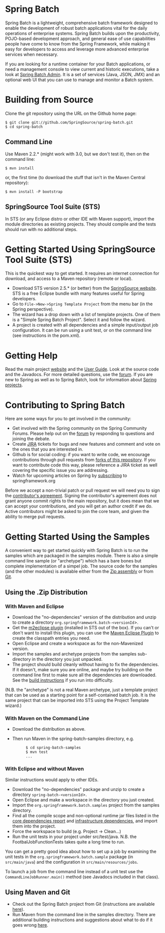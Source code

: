 # Spring Batch 

Spring Batch is a lightweight, comprehensive batch framework designed to enable the development of robust batch applications vital for the daily operations of enterprise systems.  Spring Batch builds upon the productivity, POJO-based development approach, and general ease of use capabilities people have come to know from the Spring Framework, while making it easy for developers to access and leverage more advanced enterprise services when necessary.

If you are looking for a runtime container for your Batch applications, or need a management console to view current and historic executions, take a look at [Spring Batch Admin](http://www.springsource.org/spring-batch-admin).  It is a set of services (Java, JSON, JMX) and an optional web UI that you can use to manage and monitor a Batch system.

# Building from Source

Clone the git repository using the URL on the Github home page:

    $ git clone git://github.com/SpringSource/spring-batch.git
    $ cd spring-batch

## Command Line
Use Maven 2.2.* (might work with 3.0, but we don't test it), then on the command line:

    $ mvn install

or, the first time (to download the stuff that isn't in the Maven Central repository):

    $ mvn install -P bootstrap

## SpringSource Tool Suite (STS)
In STS (or any Eclipse distro or other IDE with Maven support), import the module directories as existing projects.  They should compile and the tests should run with no additional steps.

# Getting Started Using SpringSource Tool Suite (STS)

  This is the quickest way to get started.  It requires an internet connection for download, and access to a Maven repository (remote or local).

* Download STS version 2.5.* (or better) from the [SpringSource website](http://www.springsource.com/products/sts).  STS is a free Eclipse bundle with many features useful for Spring developers.
* Go to `File->New->Spring Template Project` from the menu bar (in the Spring perspective).
* The wizard has a drop down with a list of template projects.  One of them is a "Simple Spring Batch Project".  Select it and follow the wizard.
* A project is created with all dependencies and a simple input/output job configuration.  It can be run using a unit test, or on the command line (see instructions in the pom.xml).

# Getting Help

Read the main project [website](http://www.springsource.org/spring-batch) and the [User Guide](http://www.springsource.org/spring-batch/reference). Look at the source code and the Javadocs.  For more detailed questions, use the [forum](http://forum.springsource.org/forumdisplay.php?f=41).  If you are new to Spring as well as to Spring Batch, look for information about [Spring projects](http://www.springsource.org/projects).

# Contributing to Spring Batch

Here are some ways for you to get involved in the community:

* Get involved with the Spring community on the Spring Community Forums.  Please help out on the [forum](http://forum.springsource.org/forumdisplay.php?f=41) by responding to questions and joining the debate.
* Create [JIRA](https://jira.springsource.org/browse/BATCH) tickets for bugs and new features and comment and vote on the ones that you are interested in.  
* Github is for social coding: if you want to write code, we encourage contributions through pull requests from [forks of this repository](http://help.github.com/forking/).  If you want to contribute code this way, please reference a JIRA ticket as well covering the specific issue you are addressing.
* Watch for upcoming articles on Spring by [subscribing](http://www.springsource.org/node/feed) to springframework.org

Before we accept a non-trivial patch or pull request we will need you to sign the [contributor's agreement](https://support.springsource.com/spring_committer_signup).  Signing the contributor's agreement does not grant anyone commit rights to the main repository, but it does mean that we can accept your contributions, and you will get an author credit if we do.  Active contributors might be asked to join the core team, and given the ability to merge pull requests.


# Getting Started Using the Samples

A convenient way to get started quickly with Spring Batch is to run the samples which are packaged in the samples module.  There is also a simple command line sample (or "archetype") which has a bare bones but complete implementation of a simpel job.  The source code for the samples (and the other modules) is available either from the [Zip assembly](http://www.springsource.org/spring-batch/downloads.html) or from [Git](http://www.springsource.org/spring-batch/source-repository.html).

## Using the .Zip Distribution

### With Maven and Eclipse

* Download the "no-dependencies" version of the distribution and unzip to create a directory `org.springframework.batch-<versionId`>.
* Get the [m2eclipse plugin](http://m2eclipse.sonatype.org/update)
  (installed in STS out of the box).  If you can't or don't want to
  install this plugin, you can use the [Maven Eclipse
  Plugin](http://maven.apache.org/plugins/maven-eclipse-plugin) to
  create the classpath entries you need.
* Open Eclipse and create a workspace as for the non-Mavenized version.
* Import the samples and archetype projects from the samples sub-directory in the directory you just unpacked.
* The project should build cleanly without having to fix the dependencies.  If it doesn't, make sure you are online, and maybe try building on the command line first to make sure all the dependencies are downloaded.  See the [build instructions](http://www.springsource.org/spring-batch/building.html) if you run into difficulty.

(N.B. the "archetype" is not a real Maven archetype, just a template project that can be used as a starting point for a self-contained batch job.  It is the same project that can be imported into STS using the Project Template wizard.)

### With Maven on the Command Line

* Download the distribution as above.
* Then run Maven in the spring-batch-samples directory, e.g.

            $ cd spring-batch-samples
            $ mvn test
            ...

### With Eclipse and without Maven

Similar instructions would apply to other IDEs.

* Download the "no-dependencies" package and unzip to create a directory `spring-batch-<versionId`>.
* Open Eclipse and make a workspace in the directory you just created.
* Import the `org.springframework.batch.samples` project from the samples directory.
* Find all the compile scope and non-optional runtime jar files listed in the [core dependencies report](http://www.springsource.org/spring-batch/spring-batch-core/dependencies.html) and [infrastructure dependencies](http://www.springsource.org/spring-batch/spring-batch-infrastructure/dependencies.html), and import them into the project.
* Force the workspace to build (e.g. Project -> Clean...)
* Run the unit tests in your project under src/test/java.  N.B. the FootbalJobFunctionTests takes quite a long time to run.

You can get a pretty good idea about how to set up a job by examining the unit tests in the `org.springframework.batch.sample` package (in `src/main/java`) and the configuration in `src/main/resources/jobs`.

To launch a job from the command line instead of a unit test use the `CommandLineJobRunner.main()` method (see Javadocs included in that class).

## Using Maven and Git

* Check out the Spring Batch project from Git (instructions are available [here](https://github.com/SpringSource/spring-batch)).
* Run Maven from the command line in the samples directory.  There are additional building instructions and suggestions about what to do if it goes wrong [here](http://www.springsource.org/spring-batch/building.html).
